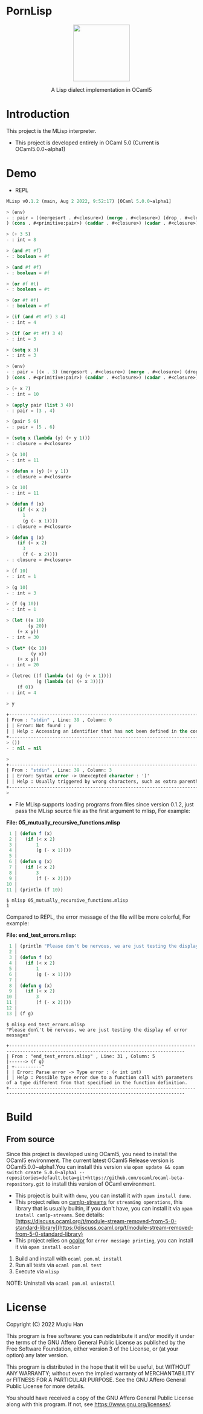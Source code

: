 # PornLisp

<div align=center><img width="150" height="150" src="./res/logo.png"/></div>

<p align="center"> A Lisp dialect implementation in OCaml5 </p>

# Introduction
This project is the MLisp interpreter.

- This project is developed entirely in OCaml 5.0 (Current is OCaml5.0.0~alpha1)

# Demo

- REPL
```lisp
MLisp v0.1.2 (main, Aug 2 2022, 9:52:17) [OCaml 5.0.0~alpha1]

> (env)
- : pair = ((mergesort . #<closure>) (merge . #<closure>) (drop . #<closure>) (take . #<closure>) (length . #<closure>) (null? . #<closure>) (getline . #<closure>) (println . #<closure>) (space .  ) (newline . 
) (cons . #<primitive:pair>) (caddar . #<closure>) (cadar . #<closure>) (caddr . #<closure>) (cadr . #<closure>) (caar . #<closure>) (o . #<closure>) (eval. . #<closure>) (lookup. . #<closure>) (caddar . #<closure>) (cadar . #<closure>) (caddr . #<closure>) (cadr . #<closure>) (caar . #<closure>) (o . #<closure>) (zip. . #<closure>) (list. . #<closure>) (append. . #<closure>) (cons . #<primitive:pair>) (not. . #<closure>) (and. . #<closure>) (null. . #<closure>) (cat . #<primitive:cat>) (int->char . #<primitive:int->char>) (print . #<primitive:print>) (getchar . #<primitive:getchar>) (sym? . #<primitive:sym?>) (atom? . #<primitive:atom?>) (eq . #<primitive:eq>) (cdr . #<primitive:cdr>) (car . #<primitive:car>) (pair . #<primitive:pair>) (list . #<primitive:list>) (<= . #<primitive:<=>) (>= . #<primitive:>=>) (> . #<primitive:>>) (< . #<primitive:<>) (= . #<primitive:=>) (mod . #<primitive:mod>) (/ . #<primitive:/>) (* . #<primitive:*>) (- . #<primitive:->) (+ . #<primitive:+>) (empty-symbol . ))

> (+ 3 5)
- : int = 8

> (and #t #f)
- : boolean = #f

> (and #f #f)
- : boolean = #f

> (or #f #t)
- : boolean = #t

> (or #f #f)
- : boolean = #f

> (if (and #t #f) 3 4)
- : int = 4

> (if (or #t #f) 3 4)
- : int = 3

> (setq x 3)
- : int = 3

> (env)
- : pair = ((x . 3) (mergesort . #<closure>) (merge . #<closure>) (drop . #<closure>) (take . #<closure>) (length . #<closure>) (null? . #<closure>) (getline . #<closure>) (println . #<closure>) (space .  ) (newline . 
) (cons . #<primitive:pair>) (caddar . #<closure>) (cadar . #<closure>) (caddr . #<closure>) (cadr . #<closure>) (caar . #<closure>) (o . #<closure>) (eval. . #<closure>) (lookup. . #<closure>) (caddar . #<closure>) (cadar . #<closure>) (caddr . #<closure>) (cadr . #<closure>) (caar . #<closure>) (o . #<closure>) (zip. . #<closure>) (list. . #<closure>) (append. . #<closure>) (cons . #<primitive:pair>) (not. . #<closure>) (and. . #<closure>) (null. . #<closure>) (cat . #<primitive:cat>) (int->char . #<primitive:int->char>) (print . #<primitive:print>) (getchar . #<primitive:getchar>) (sym? . #<primitive:sym?>) (atom? . #<primitive:atom?>) (eq . #<primitive:eq>) (cdr . #<primitive:cdr>) (car . #<primitive:car>) (pair . #<primitive:pair>) (list . #<primitive:list>) (<= . #<primitive:<=>) (>= . #<primitive:>=>) (> . #<primitive:>>) (< . #<primitive:<>) (= . #<primitive:=>) (mod . #<primitive:mod>) (/ . #<primitive:/>) (* . #<primitive:*>) (- . #<primitive:->) (+ . #<primitive:+>) (empty-symbol . ))

> (+ x 7)
- : int = 10

> (apply pair (list 3 4))
- : pair = (3 . 4)

> (pair 5 6)
- : pair = (5 . 6)

> (setq x (lambda (y) (+ y 1)))
- : closure = #<closure>

> (x 10)
- : int = 11

> (defun x (y) (+ y 1))
- : closure = #<closure>

> (x 10)
- : int = 11

> (defun f (x)
    (if (< x 2)
      1
      (g (- x 1))))
- : closure = #<closure>

> (defun g (x)
    (if (< x 2)
      3
      (f (- x 2))))
- : closure = #<closure>

> (f 10)
- : int = 1

> (g 10)
- : int = 3

> (f (g 10))
- : int = 1

> (let ((x 10)
        (y 20))
    (+ x y))
- : int = 30

> (let* ((x 10)
         (y x))
    (+ x y))
- : int = 20

> (letrec ((f (lambda (x) (g (+ x 1))))
           (g (lambda (x) (+ x 3))))
    (f 0))
- : int = 4

> y

+----------------------------------------------------------------------------
| From : "stdin" , Line: 39 , Column: 0
| | Error: Not found : y
| | Help : Accessing an identifier that has not been defined in the context.
+----------------------------------------------------------------------------
> ())
- : nil = nil

> 
+---------------------------------------------------------------------------------
| From : "stdin" , Line: 39 , Column: 3
| | Error: Syntax error -> Unexcepted character : ')'
| | Help : Usually triggered by wrong characters, such as extra parentheses, etc.
+---------------------------------------------------------------------------------
> 
```

- File
MLisp supports loading programs from files since version 0.1.2, just pass the MLisp source file as the first argument to mlisp, For example:

__File: 05_mutually_recursive_functions.mlisp__
```lisp
 1 │ (defun f (x)
 2 │   (if (< x 2)
 3 │       1
 4 │       (g (- x 1))))
 5 │ 
 6 │ (defun g (x)
 7 │   (if (< x 2)
 8 │       3
 9 │       (f (- x 2))))
10 │ 
11 │ (println (f 10))
```

```shell
$ mlisp 05_mutually_recursive_functions.mlisp 
1
```

Compared to REPL, the error message of the file will be more colorful, For example:

__File: end_test_errors.mlisp:__
```lisp
 1 │ (println "Please don't be nervous, we are just testing the display of error messages")
 2 │ 
 3 │ (defun f (x)
 4 │   (if (< x 2)
 5 │       1
 6 │       (g (- x 1))))
 7 │ 
 8 │ (defun g (x)
 9 │   (if (< x 2)
10 │       3
11 │       (f (- x 2))))
12 │ 
13 │ (f g)
```

```shell
$ mlisp end_test_errors.mlisp 
"Please don\'t be nervous, we are just testing the display of error messages"

+---------------------------------------------------------------------------------------------------------------------------------------
| From : "end_test_errors.mlisp" , Line: 31 , Column: 5
|------> (f g)
| +----------^
| | Error: Parse error -> Type error : (< int int)
| | Help : Possible type error due to a function call with parameters of a type different from that specified in the function definition.
+---------------------------------------------------------------------------------------------------------------------------------------
```

# Build

## From source
  Since this project is developed using OCaml5, you need to install the OCaml5 environment. The current latest OCaml5 Release version is OCaml5.0.0~alpha1.You can install this version via `opam update && opam switch create 5.0.0~alpha1 --repositories=default,beta=git+https://github.com/ocaml/ocaml-beta-repository.git` to install this version of OCaml environment.

- This project is built with `dune`, you can install it with `opam install dune`.
- This project relies on [camlp-streams](https://github.com/ocaml/camlp-streams) for `streaming operations`, this library that is usually builtin, if you don't have, you can install it via `opam install camlp-streams`. See details: [https://discuss.ocaml.org/t/module-stream-removed-from-5-0-standard-library](https://discuss.ocaml.org/t/module-stream-removed-from-5-0-standard-library)
- This project relies on [ocolor](https://github.com/marc-chevalier/ocolor) for `error message printing`, you can install it via `opam install ocolor`

1. Build and install with `ocaml pom.ml install`
2. Run all tests via `ocaml pom.ml test`
3. Execute via `mlisp`

NOTE: Uninstall via `ocaml pom.ml uninstall`
  
# License
Copyright (C) 2022 Muqiu Han

This program is free software: you can redistribute it and/or modify
it under the terms of the GNU Affero General Public License as published
by the Free Software Foundation, either version 3 of the License, or
(at your option) any later version.

This program is distributed in the hope that it will be useful,
but WITHOUT ANY WARRANTY; without even the implied warranty of
MERCHANTABILITY or FITNESS FOR A PARTICULAR PURPOSE.  See the
GNU Affero General Public License for more details.

You should have received a copy of the GNU Affero General Public License
along with this program.  If not, see <https://www.gnu.org/licenses/>.
